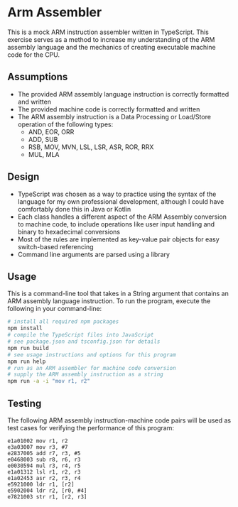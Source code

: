 # Arm Assembler

This is a mock ARM instruction assembler written in TypeScript. This exercise serves as a method to increase my understanding of the ARM assembly language and the mechanics of creating executable machine code for the CPU.

## Assumptions

- The provided ARM assembly language instruction is correctly formatted and written
- The provided machine code is correctly formatted and written
- The ARM assembly instruction is a Data Processing or Load/Store operation of the following types:
  - AND, EOR, ORR
  - ADD, SUB
  - RSB, MOV, MVN, LSL, LSR, ASR, ROR, RRX
  - MUL, MLA

## Design

- TypeScript was chosen as a way to practice using the syntax of the language for my own professional development, although I could have comfortably done this in Java or Kotlin
- Each class handles a different aspect of the ARM Assembly conversion to machine code, to include operations like user input handling and binary to hexadecimal conversions
- Most of the rules are implemented as key-value pair objects for easy switch-based referencing
- Command line arguments are parsed using a library

## Usage

This is a command-line tool that takes in a String argument that contains an ARM assembly language instruction. To run the program, execute the following in your command-line:

```bash
# install all required npm packages
npm install
# compile the TypeScript files into JavaScript
# see package.json and tsconfig.json for details
npm run build
# see usage instructions and options for this program
npm run help
# run as an ARM assembler for machine code conversion
# supply the ARM assembly instruction as a string
npm run -a -i "mov r1, r2"
```

## Testing

The following ARM assembly instruction-machine code pairs will be used as test cases for verifying the performance of this program:

```text
e1a01002 mov r1, r2
e3a03007 mov r3, #7
e2837005 add r7, r3, #5
e0468003 sub r8, r6, r3
e0030594 mul r3, r4, r5
e1a01312 lsl r1, r2, r3
e1a02453 asr r2, r3, r4
e5921000 ldr r1, [r2]
e5902004 ldr r2, [r0, #4]
e7821003 str r1, [r2, r3]
```
